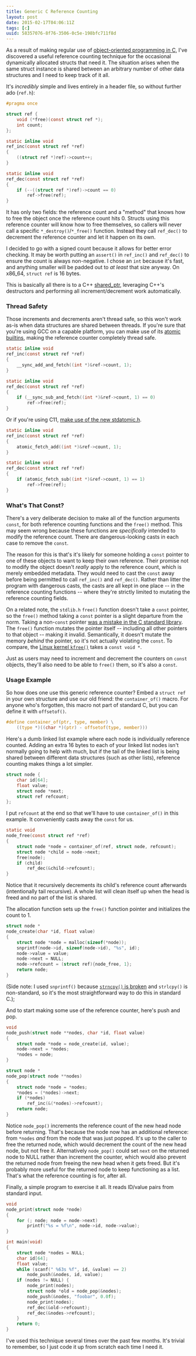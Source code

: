 ```yaml
---
title: Generic C Reference Counting
layout: post
date: 2015-02-17T04:06:11Z
tags: [c]
uuid: 58357076-8f76-3506-0c5e-198bfc711f8d
---
```


As a result of making regular use of [object-oriented programming in
C][oop], I've discovered a useful reference counting technique for the
occasional dynamically allocated structs that need it. The situation
arises when the same struct instance is shared between an arbitrary
number of other data structures and I need to keep track of it all.

It's *incredibly* simple and lives entirely in a header file, so
without further ado (`ref.h`):

~~~c
#pragma once

struct ref {
    void (*free)(const struct ref *);
    int count;
};

static inline void
ref_inc(const struct ref *ref)
{
    ((struct ref *)ref)->count++;
}

static inline void
ref_dec(const struct ref *ref)
{
    if (--((struct ref *)ref)->count == 0)
        ref->free(ref);
}
~~~

It has only two fields: the reference count and a "method" that knows
how to free the object once the reference count hits 0. Structs using
this reference counter will know how to free themselves, so callers
will never call a specific `*_destroy()`/`*_free()` function. Instead
they call `ref_dec()` to decrement the reference counter and let it
happen on its own.

I decided to go with a signed count because it allows for better error
checking. It may be worth putting an `assert()` in `ref_inc()` and
`ref_dec()` to ensure the count is always non-negative. I chose an
`int` because it's fast, and anything smaller will be padded out to
*at least* that size anyway. On x86_64, `struct ref` is 16 bytes.

This is basically all there is to a C++ [shared_ptr][shared_ptr],
leveraging C++'s destructors and performing all increment/decrement
work automatically.

### Thread Safety

Those increments and decrements aren't thread safe, so this won't work
as-is when data structures are shared between threads. If you're sure
that you're using GCC on a capable platform, you can make use of its
[atomic builtins][gcc], making the reference counter completely thread
safe.

~~~c
static inline void
ref_inc(const struct ref *ref)
{
    __sync_add_and_fetch((int *)&ref->count, 1);
}

static inline void
ref_dec(const struct ref *ref)
{
    if (__sync_sub_and_fetch((int *)&ref->count, 1) == 0)
        ref->free(ref);
}
~~~

Or if you're using C11, [make use of the new stdatomic.h][lf].

~~~c
static inline void
ref_inc(const struct ref *ref)
{
    atomic_fetch_add((int *)&ref->count, 1);
}

static inline void
ref_dec(const struct ref *ref)
{
    if (atomic_fetch_sub((int *)&ref->count, 1) == 1)
        ref->free(ref);
}
~~~

### What's That Const?

There's a very deliberate decision to make all of the function
arguments `const`, for both reference counting functions and the
`free()` method. This may seem wrong because these functions are
*specifically* intended to modify the reference count. There are
dangerous-looking casts in each case to remove the `const`.

The reason for this is that's it's likely for someone holding a
`const` pointer to one of these objects to want to keep their own
reference. Their promise not to modify the object doesn't *really*
apply to the reference count, which is merely embedded metadata. They
would need to cast the `const` away before being permitted to call
`ref_inc()` and `ref_dec()`. Rather than litter the program with
dangerous casts, the casts are all kept in one place -- in the
reference counting functions -- where they're strictly limited to
mutating the reference counting fields.

On a related note, the `stdlib.h` `free()` function doesn't take a
`const` pointer, so the `free()` method taking a `const` pointer is a
slight departure from the norm. Taking a non-`const` pointer [was a
mistake in the C standard library][const]. The `free()` function
mutates the pointer itself -- including all other pointers to that
object -- making it invalid. Semantically, it doesn't mutate the
memory *behind* the pointer, so it's not actually violating the
`const`. To compare, the [Linux kernel `kfree()`][kfree] takes a
`const void *`.

Just as users may need to increment and decrement the counters on
`const` objects, they'll also need to be able to `free()` them, so
it's also a `const`.

### Usage Example

So how does one use this generic reference counter? Embed a `struct
ref` in your own structure and use our old friend: the
`container_of()` macro. For anyone who's forgotten, this macro not
part of standard C, but you can define it with `offsetof()`.

~~~c
#define container_of(ptr, type, member) \
    ((type *)((char *)(ptr) - offsetof(type, member)))
~~~

Here's a dumb linked list example where each node is individually
reference counted. Adding an extra 16 bytes to each of your linked
list nodes isn't normally going to help with much, but if the tail of
the linked list is being shared between different data structures
(such as other lists), reference counting makes things a lot simpler.

~~~c
struct node {
    char id[64];
    float value;
    struct node *next;
    struct ref refcount;
};
~~~

I put `refcount` at the end so that we'll have to use `container_of()`
in this example. It conveniently casts away the `const` for us.

~~~c
static void
node_free(const struct ref *ref)
{
    struct node *node = container_of(ref, struct node, refcount);
    struct node *child = node->next;
    free(node);
    if (child)
        ref_dec(&child->refcount);
}
~~~

Notice that it recursively decrements its child's reference count
afterwards (intentionally tail recursive). A whole list will clean
itself up when the head is freed and no part of the list is shared.

The allocation function sets up the `free()` function pointer and
initializes the count to 1.

~~~c
struct node *
node_create(char *id, float value)
{
    struct node *node = malloc(sizeof(*node));
    snprintf(node->id, sizeof(node->id), "%s", id);
    node->value = value;
    node->next = NULL;
    node->refcount = (struct ref){node_free, 1};
    return node;
}
~~~

(Side note: I used `snprintf()` because [`strncpy()` is
broken][strncpy] and `strlcpy()` is non-standard, so it's the most
straightforward way to do this in standard C.);

And to start making some use of the reference counter, here's push and
pop.

~~~c
void
node_push(struct node **nodes, char *id, float value)
{
    struct node *node = node_create(id, value);
    node->next = *nodes;
    *nodes = node;
}

struct node *
node_pop(struct node **nodes)
{
    struct node *node = *nodes;
    *nodes = (*nodes)->next;
    if (*nodes)
        ref_inc(&(*nodes)->refcount);
    return node;
}
~~~

Notice `node_pop()` increments the reference count of the new head
node before returning. That's because the node now has an additional
reference: from `*nodes` *and* from the node that was just popped.
It's up to the caller to free the returned node, which would decrement
the count of the new head node, but not free it. Alternatively
`node_pop()` could set `next` on the returned node to NULL rather than
increment the counter, which would also prevent the returned node from
freeing the new head when it gets freed. But it's probably more useful
for the returned node to keep functioning as a list. That's what the
reference counting is for, after all.

Finally, a simple program to exercise it all. It reads ID/value pairs
from standard input.

~~~c
void
node_print(struct node *node)
{
    for (; node; node = node->next)
        printf("%s = %f\n", node->id, node->value);
}

int main(void)
{
    struct node *nodes = NULL;
    char id[64];
    float value;
    while (scanf(" %63s %f", id, &value) == 2)
        node_push(&nodes, id, value);
    if (nodes != NULL) {
        node_print(nodes);
        struct node *old = node_pop(&nodes);
        node_push(&nodes, "foobar", 0.0f);
        node_print(nodes);
        ref_dec(&old->refcount);
        ref_dec(&nodes->refcount);
    }
    return 0;
}
~~~

I've used this technique several times over the past few months. It's
trivial to remember, so I just code it up from scratch each time I
need it.


[oop]: /blog/2014/10/21/
[gcc]: http://gcc.gnu.org/onlinedocs/gcc-4.1.2/gcc/Atomic-Builtins.html
[lf]: /blog/2014/09/02/
[const]: http://yarchive.net/comp/const.html
[kfree]: http://lxr.free-electrons.com/source/include/linux/slab.h#L144
[shared_ptr]: http://en.cppreference.com/w/cpp/memory/shared_ptr
[strncpy]: https://randomascii.wordpress.com/2013/04/03/stop-using-strncpy-already/
